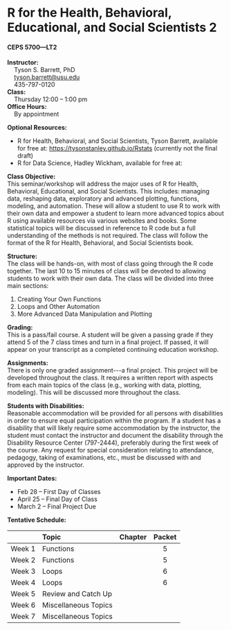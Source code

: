 # R for the Health, Behavioral, Educational, and Social Scientists 2
#### CEPS 5700—LT2

**Instructor:** <br>
&nbsp; &nbsp; Tyson S. Barrett, PhD <br>
&nbsp; &nbsp; tyson.barrett@usu.edu <br>
&nbsp; &nbsp; 435-797-0120 <br>
**Class:** <br>
&nbsp; &nbsp; Thursday 12:00 – 1:00 pm <br>
**Office Hours:** <br>
&nbsp; &nbsp; By appointment


**Optional Resources:** 

-	R for Health, Behavioral, and Social Scientists, Tyson Barrett, available for free at: https://tysonstanley.github.io/Rstats (currently not the final draft)
- R for Data Science, Hadley Wickham, available for free at: 

**Class Objective:** <br>
This seminar/workshop will address the major uses of R for Health, Behavioral, Educational, and Social Scientists. This includes: managing data, reshaping data, exploratory and advanced plotting, functions, modeling, and automation. These will allow a student to use R to work with their own data and empower a student to learn more advanced topics about R using available resources via various websites and books. Some statistical topics will be discussed in reference to R code but a full understanding of the methods is not required. The class will follow the format of the R for Health, Behavioral, and Social Scientists book.

**Structure:** <br>
The class will be hands-on, with most of class going through the R code together. The last 10 to 15 minutes of class will be devoted to allowing students to work with their own data. The class will be divided into three main sections:

1. Creating Your Own Functions
2. Loops and Other Automation
3. More Advanced Data Manipulation and Plotting

**Grading:** <br>
This is a pass/fail course. A student will be given a passing grade if they attend 5 of the 7 class times and turn in a final project. If passed, it will appear on your transcript as a completed continuing education workshop.

**Assignments:** <br>
There is only one graded assignment---a final project. This project will be developed throughout the class. It requires a written report with aspects from each main topics of the class (e.g., working with data, plotting, modeling). This will be discussed more throughout the class.

**Students with Disabilities:** <br> 
Reasonable accommodation will be provided for all persons with disabilities in order to ensure equal participation within the program. If a student has a disability that will likely require some accommodation by the instructor, the student must contact the instructor and document the disability through the Disability Resource Center (797-2444), preferably during the first week of the course. Any request for special consideration relating to attendance, pedagogy, taking of examinations, etc., must be discussed with and approved by the instructor. 

**Important Dates:** <br>

- Feb 28 – First Day of Classes
-	April 25 – Final Day of Class
-	March 2 – Final Project Due

**Tentative Schedule:**

| &nbsp;  |     Topic               | Chapter  | Packet
|---------|:------------------------|:--------:|:-------:
| Week 1  | Functions               | &nbsp;   | 5
| Week 2  | Functions               | &nbsp;   | 5
| Week 3  | Loops                   | &nbsp;   | 6
| Week 4  | Loops                   | &nbsp;   | 6
| Week 5  | Review and Catch Up     | &nbsp;   | &nbsp;
| Week 6  | Miscellaneous Topics    | &nbsp;   | &nbsp;
| Week 7  | Miscellaneous Topics    | &nbsp;   | &nbsp;


